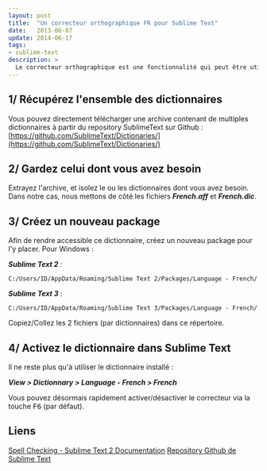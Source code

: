 ```yaml
---
layout: post
title:  "Un correcteur orthographique FR pour Sublime Text"
date:   2013-06-07
update: 2014-06-17
tags:
- sublime-text
description: >
  Le correcteur orthographique est une fonctionnalité qui peut être utile de temps à autres. Par défaut, seuls les dictionnaire ***English US*** et ***Enlish EN*** sont installés. Voici comment ajouter rapidement un dictionnaire français.
---
```


## 1/ Récupérez l'ensemble des dictionnaires

Vous pouvez directement télécharger une archive contenant de multiples dictionnaires à partir du repository SublimeText sur Github : [https://github.com/SublimeText/Dictionaries/](https://github.com/SublimeText/Dictionaries/)

## 2/ Gardez celui dont vous avez besoin

Extrayez l'archive, et isolez le ou les dictionnaires dont vous avez besoin. Dans notre cas, nous mettons de côté les fichiers ***French.aff*** et ***French.dic***.

## 3/ Créez un nouveau package

Afin de rendre accessible ce dictionnaire, créez un nouveau package pour l'y placer. Pour Windows :

***Sublime Text 2*** :

	C:/Users/ID/AppData/Roaming/Sublime Text 2/Packages/Language - French/

***Sublime Text 3*** :

	C:/Users/ID/AppData/Roaming/Sublime Text 3/Packages/Language - French/

Copiez/Collez les 2 fichiers (par dictionnaires) dans ce répertoire.

## 4/ Activez le dictionnaire dans Sublime Text

Il ne reste plus qu'à utiliser le dictionnaire installé :

***View > Dictionnary > Language - French > French***

Vous pouvez désormais rapidement activer/désactiver le correcteur via la touche <kbd>F6</kbd> (par défaut).

## Liens
[Spell Checking - Sublime Text 2 Documentation](http://www.sublimetext.com/docs/2/spell_checking.html)
[Repository Github de Sublime Text](https://github.com/SublimeText/)